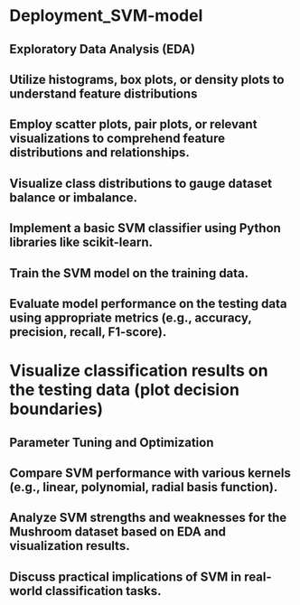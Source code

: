 # Deployment_SVM-model

## Exploratory Data Analysis (EDA)
## Utilize histograms, box plots, or density plots to understand feature distributions
## Employ scatter plots, pair plots, or relevant visualizations to comprehend feature distributions and relationships.
## Visualize class distributions to gauge dataset balance or imbalance.
## Implement a basic SVM classifier using Python libraries like scikit-learn.
## Train the SVM model on the training data.
## Evaluate model performance on the testing data using appropriate metrics (e.g., accuracy, precision, recall, F1-score).

# Visualize classification results on the testing data (plot decision boundaries)

## Parameter Tuning and Optimization
## Compare SVM performance with various kernels (e.g., linear, polynomial, radial basis function).
## Analyze SVM strengths and weaknesses for the Mushroom dataset based on EDA and visualization results.
## Discuss practical implications of SVM in real-world classification tasks.
